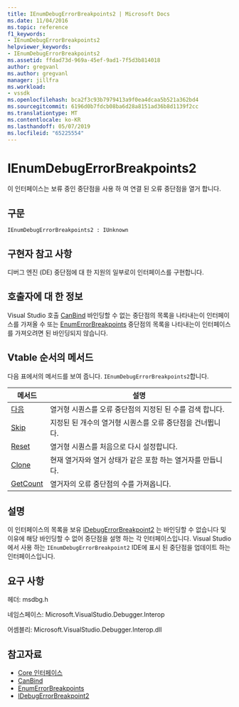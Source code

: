 ```yaml
---
title: IEnumDebugErrorBreakpoints2 | Microsoft Docs
ms.date: 11/04/2016
ms.topic: reference
f1_keywords:
- IEnumDebugErrorBreakpoints2
helpviewer_keywords:
- IEnumDebugErrorBreakpoints2
ms.assetid: ffdad73d-969a-45ef-9ad1-7f5d3b814018
author: gregvanl
ms.author: gregvanl
manager: jillfra
ms.workload:
- vssdk
ms.openlocfilehash: bca2f3c93b7979413a9f0ea4dcaa5b521a362bd4
ms.sourcegitcommit: 6196d0b7fdcb08ba6d28a8151ad36b8d1139f2cc
ms.translationtype: MT
ms.contentlocale: ko-KR
ms.lasthandoff: 05/07/2019
ms.locfileid: "65225554"
---
```

# <a name="ienumdebugerrorbreakpoints2"></a>IEnumDebugErrorBreakpoints2
이 인터페이스는 보류 중인 중단점을 사용 하 여 연결 된 오류 중단점을 열거 합니다.

## <a name="syntax"></a>구문

```
IEnumDebugErrorBreakpoints2 : IUnknown
```

## <a name="notes-for-implementers"></a>구현자 참고 사항
 디버그 엔진 (DE) 중단점에 대 한 지원의 일부로이 인터페이스를 구현합니다.

## <a name="notes-for-callers"></a>호출자에 대 한 정보
 Visual Studio 호출 [CanBind](../../../extensibility/debugger/reference/idebugpendingbreakpoint2-canbind.md) 바인딩할 수 없는 중단점의 목록을 나타내는이 인터페이스를 가져올 수 또는 [EnumErrorBreakpoints](../../../extensibility/debugger/reference/idebugpendingbreakpoint2-enumerrorbreakpoints.md) 중단점의 목록을 나타내는이 인터페이스를 가져오려면 된 바인딩되지 않습니다.

## <a name="methods-in-vtable-order"></a>Vtable 순서의 메서드
 다음 표에서의 메서드를 보여 줍니다. `IEnumDebugErrorBreakpoints2`합니다.

|메서드|설명|
|------------|-----------------|
|[다음](../../../extensibility/debugger/reference/ienumdebugerrorbreakpoints2-next.md)|열거형 시퀀스를 오류 중단점의 지정된 된 수를 검색 합니다.|
|[Skip](../../../extensibility/debugger/reference/ienumdebugerrorbreakpoints2-skip.md)|지정된 된 개수의 열거형 시퀀스를 오류 중단점을 건너뜁니다.|
|[Reset](../../../extensibility/debugger/reference/ienumdebugerrorbreakpoints2-reset.md)|열거형 시퀀스를 처음으로 다시 설정합니다.|
|[Clone](../../../extensibility/debugger/reference/ienumdebugerrorbreakpoints2-clone.md)|현재 열거자와 열거 상태가 같은 포함 하는 열거자를 만듭니다.|
|[GetCount](../../../extensibility/debugger/reference/ienumdebugerrorbreakpoints2-getcount.md)|열거자의 오류 중단점의 수를 가져옵니다.|

## <a name="remarks"></a>설명
 이 인터페이스의 목록을 보유 [IDebugErrorBreakpoint2](../../../extensibility/debugger/reference/idebugerrorbreakpoint2.md) 는 바인딩할 수 없습니다 및 이유에 해당 바인딩할 수 없어 중단점을 설명 하는 각 인터페이스입니다. Visual Studio에서 사용 하는 `IEnumDebugErrorBreakpoint2` IDE에 표시 된 중단점을 업데이트 하는 인터페이스입니다.

## <a name="requirements"></a>요구 사항
 헤더: msdbg.h

 네임스페이스: Microsoft.VisualStudio.Debugger.Interop

 어셈블리: Microsoft.VisualStudio.Debugger.Interop.dll

## <a name="see-also"></a>참고자료
- [Core 인터페이스](../../../extensibility/debugger/reference/core-interfaces.md)
- [CanBind](../../../extensibility/debugger/reference/idebugpendingbreakpoint2-canbind.md)
- [EnumErrorBreakpoints](../../../extensibility/debugger/reference/idebugpendingbreakpoint2-enumerrorbreakpoints.md)
- [IDebugErrorBreakpoint2](../../../extensibility/debugger/reference/idebugerrorbreakpoint2.md)